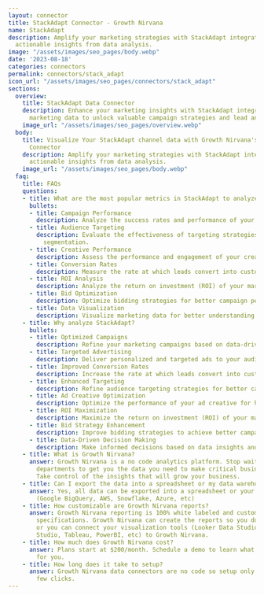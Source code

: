```yaml
---
layout: connector
title: StackAdapt Connector - Growth Nirvana
name: StackAdapt
description: Amplify your marketing strategies with StackAdapt integration, gaining
  actionable insights from data analysis.
image: "/assets/images/seo_pages/body.webp"
date: '2023-08-18'
categories: connectors
permalink: connectors/stack_adapt
icon_url: "/assets/images/seo_pages/connectors/stack_adapt"
sections:
  overview:
    title: StackAdapt Data Connector
    description: Enhance your marketing insights with StackAdapt integration. Merge
      marketing data to unlock valuable campaign strategies and lead analysis.
    image_url: "/assets/images/seo_pages/overview.webp"
  body:
    title: Visualize Your StackAdapt channel data with Growth Nirvana's StackAdapt
      Connector
    description: Amplify your marketing strategies with StackAdapt integration, gaining
      actionable insights from data analysis.
    image_url: "/assets/images/seo_pages/body.webp"
  faq:
    title: FAQs
    questions:
    - title: What are the most popular metrics in StackAdapt to analyze?
      bullets:
      - title: Campaign Performance
        description: Analyze the success rates and performance of your marketing campaigns.
      - title: Audience Targeting
        description: Evaluate the effectiveness of targeting strategies and audience
          segmentation.
      - title: Creative Performance
        description: Assess the performance and engagement of your creative assets.
      - title: Conversion Rates
        description: Measure the rate at which leads convert into customers.
      - title: ROI Analysis
        description: Analyze the return on investment (ROI) of your marketing campaigns.
      - title: Bid Optimization
        description: Optimize bidding strategies for better campaign performance.
      - title: Data Visualization
        description: Visualize marketing data for better understanding and decision-making.
    - title: Why analyze StackAdapt?
      bullets:
      - title: Optimized Campaigns
        description: Refine your marketing campaigns based on data-driven insights.
      - title: Targeted Advertising
        description: Deliver personalized and targeted ads to your audience.
      - title: Improved Conversion Rates
        description: Increase the rate at which leads convert into customers.
      - title: Enhanced Targeting
        description: Refine audience targeting strategies for better campaign performance.
      - title: Ad Creative Optimization
        description: Optimize the performance of your ad creative for higher engagement.
      - title: ROI Maximization
        description: Maximize the return on investment (ROI) of your marketing campaigns.
      - title: Bid Strategy Enhancement
        description: Improve bidding strategies to achieve better campaign results.
      - title: Data-Driven Decision Making
        description: Make informed decisions based on data insights and visualizations.
    - title: What is Growth Nirvana?
      answer: Growth Nirvana is a no code analytics platform. Stop waiting for other
        departments to get you the data you need to make critical business decisions.
        Take control of the insights that will grow your business.
    - title: Can I export the data into a spreadsheet or my data warehouse?
      answer: Yes, all data can be exported into a spreadsheet or your data warehouse
        (Google BigQuery, AWS, Snowflake, Azure, etc)
    - title: How customizable are Growth Nirvana reports?
      answer: Growth Nirvana reporting is 100% white labeled and customized to your
        specifications. Growth Nirvana can create the reports so you don’t have to
        or you can connect your visualization tools (Looker Data Studio/Google Data
        Studio, Tableau, PowerBI, etc) to Growth Nirvana.
    - title: How much does Growth Nirvana cost?
      answer: Plans start at $200/month. Schedule a demo to learn what plan is best
        for you.
    - title: How long does it take to setup?
      answer: Growth Nirvana data connectors are no code so setup only requires a
        few clicks.
---
```

